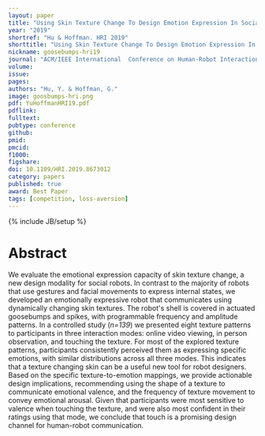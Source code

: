 ```yaml
---
layout: paper
title: "Using Skin Texture Change To Design Emotion Expression In Social Robots"
year: "2019"
shortref: "Hu & Hoffman. HRI 2019"
shorttitle: "Using Skin Texture Change To Design Emotion Expression In Social Robots"
nickname: goosebumps-hri19
journal: "ACM/IEEE International  Conference on Human-Robot Interaction (HRI)"
volume:
issue:
pages: 
authors: "Hu, Y. & Hoffman, G."
image: goosbumps-hri.png
pdf: YuHoffmanHRI19.pdf
pdflink:
fulltext: 
pubtype: conference
github:
pmid:  
pmcid:
f1000:
figshare:
doi: 10.1109/HRI.2019.8673012
category: papers
published: true
award: Best Paper
tags: [competition, loss-aversion]
---
```

{% include JB/setup %}

# Abstract

We evaluate the emotional expression capacity of skin texture change, a new design modality for social robots. In contrast to the majority of robots that use gestures and facial movements to express internal states, we developed an emotionally expressive robot that communicates using dynamically changing skin textures. The robot's shell is covered in actuated goosebumps and spikes, with programmable frequency and amplitude patterns. In a controlled study (_n=139_) we presented eight texture patterns to participants in three interaction modes: online video viewing, in person observation, and touching the texture. For most of the explored texture patterns, participants consistently perceived them as expressing specific emotions, with similar distributions across all three modes. This indicates that a texture changing skin can be a useful new tool for robot designers. Based on the specific texture-to-emotion mappings, we provide actionable design implications, recommending using the shape of a texture to communicate emotional valence, and the frequency of texture movement to convey emotional arousal. Given that participants were most sensitive to valence when touching the texture, and were also most confident in their ratings using that mode, we conclude that touch is a promising design channel for human-robot communication.
